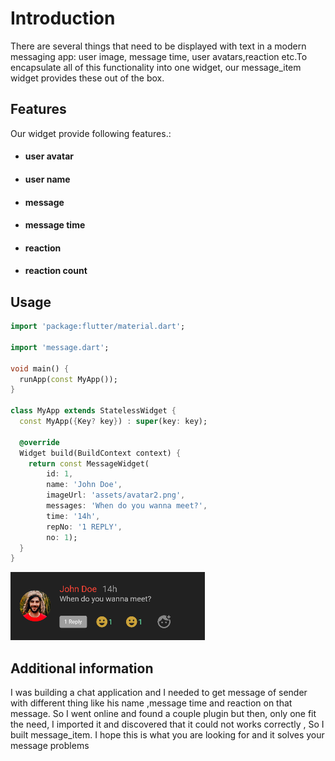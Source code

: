 # Introduction
There are several things that need to be displayed with text in  a modern messaging app:
user image, message time, user avatars,reaction etc.To encapsulate all of this functionality into
one widget, our message_item widget provides these out of the box.

## Features

Our widget provide following features.:
- #### user avatar 
- #### user name 
- #### message
- #### message time 
- #### reaction 
- #### reaction count

## Usage

```dart
import 'package:flutter/material.dart';

import 'message.dart';

void main() {
  runApp(const MyApp());
}

class MyApp extends StatelessWidget {
  const MyApp({Key? key}) : super(key: key);

  @override
  Widget build(BuildContext context) {
    return const MessageWidget(
        id: 1,
        name: 'John Doe',
        imageUrl: 'assets/avatar2.png',
        messages: 'When do you wanna meet?',
        time: '14h',
        repNo: '1 REPLY',
        no: 1);
  }
}

```
![alt text](https://github.com/mawais38/message_item/blob/main/assets/widget.PNG)

## Additional information

I was building a chat application and I needed to get message of sender with different thing like
his name ,message time and reaction on that message. So I went online and found a couple plugin but
then, only one fit the need, I imported it and discovered that it could not works correctly , So I
built message_item. I hope this is what you are looking for and it solves your message problems